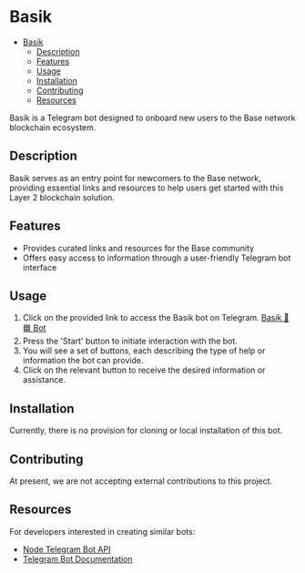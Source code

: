 # Basik

- [Basik](#basik)
  - [Description](#description)
  - [Features](#features)
  - [Usage](#usage)
  - [Installation](#installation)
  - [Contributing](#contributing)
  - [Resources](#resources)

Basik is a Telegram bot designed to onboard new users to the Base network blockchain ecosystem.

## Description

Basik serves as an entry point for newcomers to the Base network, providing essential links and resources to help users get started with this Layer 2 blockchain solution.

## Features

- Provides curated links and resources for the Base community
- Offers easy access to information through a user-friendly Telegram bot interface

## Usage

1. Click on the provided link to access the Basik bot on Telegram.
[Basik 🤖🟦 Bot](https://t.co/aRBVIO6yag)
2. Press the 'Start' button to initiate interaction with the bot.
3. You will see a set of buttons, each describing the type of help or information the bot can provide.
4. Click on the relevant button to receive the desired information or assistance.

## Installation

Currently, there is no provision for cloning or local installation of this bot.

## Contributing

At present, we are not accepting external contributions to this project.

## Resources

For developers interested in creating similar bots:

- [Node Telegram Bot API](https://github.com/yagop/node-telegram-bot-api)
- [Telegram Bot Documentation](https://core.telegram.org/bots)


